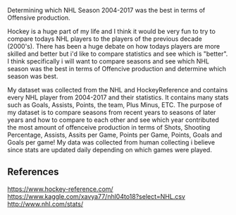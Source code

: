 Determining which NHL Season 2004-2017 was the best in terms of Offensive production.

Hockey is a huge part of my life and I think it would be very fun to try to compare todays NHL players to the players of the previous decade (2000's). There has been a huge debate on how todays players are more skilled and better but i'd like to compare statistics and see which is "better". I think specifically i will want to compare seasons and see which NHL season was the best in terms of Offencive production and determine which season was best.

My dataset was collected from the NHL and HockeyReference and contains every NHL player from 2004-2017 and their statistics. It contains many stats such as Goals, Assists, Points, the team, Plus Minus, ETC. The purpose of my dataset is to compare seasons from recent years to seasons of later years and how to compare to each other and see which year contributed the most amount of offenceive production in terms of Shots, Shooting Percentage, Assists, Assits per Game, Points per Game, Points, Goals and Goals per game! My data was collected from human collecting i believe since stats are updated daily depending on which games were played.

## References

https://www.hockey-reference.com/
https://www.kaggle.com/xavya77/nhl04to18?select=NHL.csv
http://www.nhl.com/stats/
